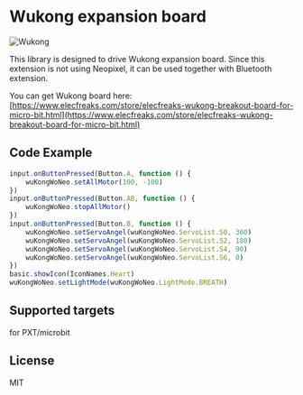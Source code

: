# Wukong expansion board

![Wukong](https://raw.githubusercontent.com/elecfreaks/pxt-wukong/master/Wukong.jpg)

This library is designed to drive Wukong expansion board. 
Since this extension is not using Neopixel, it can be used together with Bluetooth extension.

You can get Wukong board here:
[https://www.elecfreaks.com/store/elecfreaks-wukong-breakout-board-for-micro-bit.html](https://www.elecfreaks.com/store/elecfreaks-wukong-breakout-board-for-micro-bit.html)

## Code Example
```JavaScript
input.onButtonPressed(Button.A, function () {
    wuKongWoNeo.setAllMotor(100, -100)
})
input.onButtonPressed(Button.AB, function () {
    wuKongWoNeo.stopAllMotor()
})
input.onButtonPressed(Button.B, function () {
    wuKongWoNeo.setServoAngel(wuKongWoNeo.ServoList.S0, 360)
    wuKongWoNeo.setServoAngel(wuKongWoNeo.ServoList.S2, 180)
    wuKongWoNeo.setServoAngel(wuKongWoNeo.ServoList.S4, 90)
    wuKongWoNeo.setServoAngel(wuKongWoNeo.ServoList.S6, 0)
})
basic.showIcon(IconNames.Heart)
wuKongWoNeo.setLightMode(wuKongWoNeo.LightMode.BREATH)

```
## Supported targets
for PXT/microbit

## License
MIT
